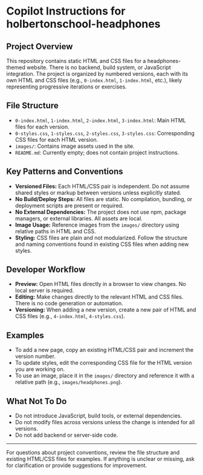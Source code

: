 # Copilot Instructions for holbertonschool-headphones

## Project Overview
This repository contains static HTML and CSS files for a headphones-themed website. There is no backend, build system, or JavaScript integration. The project is organized by numbered versions, each with its own HTML and CSS files (e.g., `0-index.html`, `1-index.html`, etc.), likely representing progressive iterations or exercises.

## File Structure
- `0-index.html`, `1-index.html`, `2-index.html`, `3-index.html`: Main HTML files for each version.
- `0-styles.css`, `1-styles.css`, `2-styles.css`, `3-styles.css`: Corresponding CSS files for each HTML version.
- `images/`: Contains image assets used in the site.
- `README.md`: Currently empty; does not contain project instructions.

## Key Patterns and Conventions
- **Versioned Files:** Each HTML/CSS pair is independent. Do not assume shared styles or markup between versions unless explicitly stated.
- **No Build/Deploy Steps:** All files are static. No compilation, bundling, or deployment scripts are present or required.
- **No External Dependencies:** The project does not use npm, package managers, or external libraries. All assets are local.
- **Image Usage:** Reference images from the `images/` directory using relative paths in HTML and CSS.
- **Styling:** CSS files are plain and not modularized. Follow the structure and naming conventions found in existing CSS files when adding new styles.

## Developer Workflow
- **Preview:** Open HTML files directly in a browser to view changes. No local server is required.
- **Editing:** Make changes directly to the relevant HTML and CSS files. There is no code generation or automation.
- **Versioning:** When adding a new version, create a new pair of HTML and CSS files (e.g., `4-index.html`, `4-styles.css`).

## Examples
- To add a new page, copy an existing HTML/CSS pair and increment the version number.
- To update styles, edit the corresponding CSS file for the HTML version you are working on.
- To use an image, place it in the `images/` directory and reference it with a relative path (e.g., `images/headphones.png`).

## What Not To Do
- Do not introduce JavaScript, build tools, or external dependencies.
- Do not modify files across versions unless the change is intended for all versions.
- Do not add backend or server-side code.

---
For questions about project conventions, review the file structure and existing HTML/CSS files for examples. If anything is unclear or missing, ask for clarification or provide suggestions for improvement.

